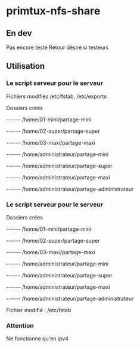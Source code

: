 # primtux-nfs-share

## En dev

Pas encore testé
Retour désiré si testeurs

## Utilisation

### Le script serveur pour le serveur

 Fichiers modifiés /etc/fstab, /etc/exports
 
 Dossiers créés
 
 ------ /home/01-mini/partage-mini
 
 ------ /home/02-super/partage-super
 
 ------ /home/03-maxi/partage-maxi
 
 ------ /home/administrateur/partage-mini
 
 ------ /home/administrateur/partage-super
 
 ------ /home/administrateur/partage-maxi
 
 ------ /home/administrateur/partage-administrateur

### Le script serveur pour le serveur 
 Dossiers crées

 ------ /home/01-mini/partage-mini

 ------ /home/02-super/partage-super

 ------ /home/03-maxi/partage-maxi

 ------ /home/administrateur/partage-mini

 ------ /home/administrateur/partage-super

 ------ /home/administrateur/partage-maxi

 ------ /home/administrateur/partage-administrateur

 Fichier modifié : /etc/fstab

### Attention
 Ne fonctionne qu'en ipv4
 
